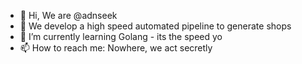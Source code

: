 - 👋 Hi, We are @adnseek
- 👀 We develop a high speed automated pipeline to generate shops
- 🌱 I’m currently learning Golang - its the speed yo
- 📫 How to reach me: Nowhere, we act secretly
